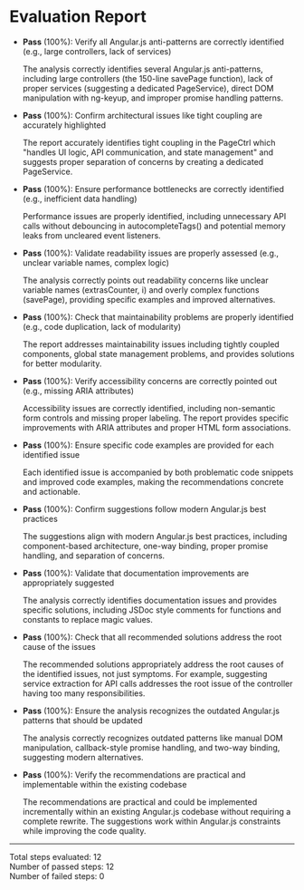 # Evaluation Report

- **Pass** (100%): Verify all Angular.js anti-patterns are correctly identified (e.g., large controllers, lack of services)
  
  The analysis correctly identifies several Angular.js anti-patterns, including large controllers (the 150-line savePage function), lack of proper services (suggesting a dedicated PageService), direct DOM manipulation with ng-keyup, and improper promise handling patterns.

- **Pass** (100%): Confirm architectural issues like tight coupling are accurately highlighted
  
  The report accurately identifies tight coupling in the PageCtrl which "handles UI logic, API communication, and state management" and suggests proper separation of concerns by creating a dedicated PageService.

- **Pass** (100%): Ensure performance bottlenecks are correctly identified (e.g., inefficient data handling)
  
  Performance issues are properly identified, including unnecessary API calls without debouncing in autocompleteTags() and potential memory leaks from uncleared event listeners.

- **Pass** (100%): Validate readability issues are properly assessed (e.g., unclear variable names, complex logic)
  
  The analysis correctly points out readability concerns like unclear variable names (extrasCounter, i) and overly complex functions (savePage), providing specific examples and improved alternatives.

- **Pass** (100%): Check that maintainability problems are properly identified (e.g., code duplication, lack of modularity)
  
  The report addresses maintainability issues including tightly coupled components, global state management problems, and provides solutions for better modularity.

- **Pass** (100%): Verify accessibility concerns are correctly pointed out (e.g., missing ARIA attributes)
  
  Accessibility issues are correctly identified, including non-semantic form controls and missing proper labeling. The report provides specific improvements with ARIA attributes and proper HTML form associations.

- **Pass** (100%): Ensure specific code examples are provided for each identified issue
  
  Each identified issue is accompanied by both problematic code snippets and improved code examples, making the recommendations concrete and actionable.

- **Pass** (100%): Confirm suggestions follow modern Angular.js best practices
  
  The suggestions align with modern Angular.js best practices, including component-based architecture, one-way binding, proper promise handling, and separation of concerns.

- **Pass** (100%): Validate that documentation improvements are appropriately suggested
  
  The analysis correctly identifies documentation issues and provides specific solutions, including JSDoc style comments for functions and constants to replace magic values.

- **Pass** (100%): Check that all recommended solutions address the root cause of the issues
  
  The recommended solutions appropriately address the root causes of the identified issues, not just symptoms. For example, suggesting service extraction for API calls addresses the root issue of the controller having too many responsibilities.

- **Pass** (100%): Ensure the analysis recognizes the outdated Angular.js patterns that should be updated
  
  The analysis correctly recognizes outdated patterns like manual DOM manipulation, callback-style promise handling, and two-way binding, suggesting modern alternatives.

- **Pass** (100%): Verify the recommendations are practical and implementable within the existing codebase
  
  The recommendations are practical and could be implemented incrementally within an existing Angular.js codebase without requiring a complete rewrite. The suggestions work within Angular.js constraints while improving the code quality.

---

Total steps evaluated: 12  
Number of passed steps: 12  
Number of failed steps: 0